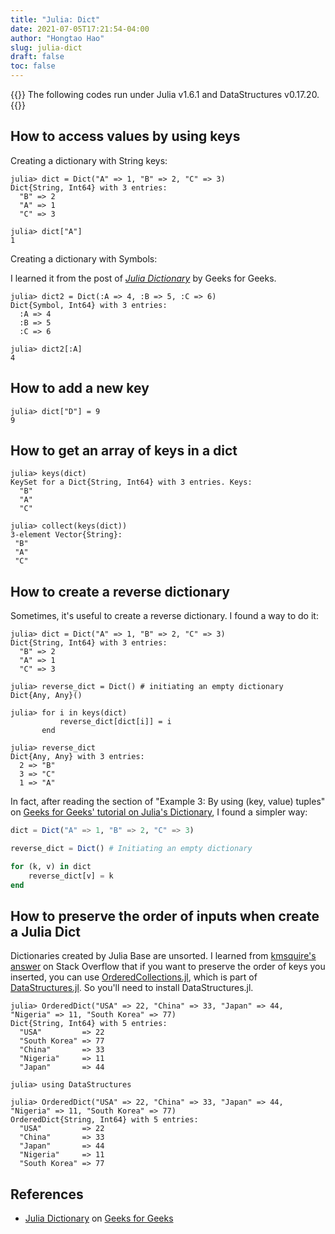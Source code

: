 ```yaml
---
title: "Julia: Dict"
date: 2021-07-05T17:21:54-04:00
author: "Hongtao Hao"
slug: julia-dict
draft: false
toc: false
---
```

{{<block class="tip">}}
The following codes run under Julia v1.6.1 and DataStructures v0.17.20.
{{<end>}}
  
## How to access values by using keys

Creating a dictionary with String keys:

```
julia> dict = Dict("A" => 1, "B" => 2, "C" => 3)
Dict{String, Int64} with 3 entries:
  "B" => 2
  "A" => 1
  "C" => 3

julia> dict["A"]
1
```

Creating a dictionary with Symbols:

I learned it from the post of [*Julia Dictionary*](https://www.geeksforgeeks.org/julia-dictionary/) by Geeks for Geeks. 

```
julia> dict2 = Dict(:A => 4, :B => 5, :C => 6)
Dict{Symbol, Int64} with 3 entries:
  :A => 4
  :B => 5
  :C => 6

julia> dict2[:A]
4
```

## How to add a new key

```
julia> dict["D"] = 9
9
```

## How to get an array of keys in a dict

```
julia> keys(dict)
KeySet for a Dict{String, Int64} with 3 entries. Keys:
  "B"
  "A"
  "C"

julia> collect(keys(dict))
3-element Vector{String}:
 "B"
 "A"
 "C"
```

## How to create a reverse dictionary

Sometimes, it's useful to create a reverse dictionary. I found a way to do it:

```
julia> dict = Dict("A" => 1, "B" => 2, "C" => 3)
Dict{String, Int64} with 3 entries:
  "B" => 2
  "A" => 1
  "C" => 3

julia> reverse_dict = Dict() # initiating an empty dictionary
Dict{Any, Any}()

julia> for i in keys(dict)
           reverse_dict[dict[i]] = i
       end

julia> reverse_dict
Dict{Any, Any} with 3 entries:
  2 => "B"
  3 => "C"
  1 => "A"
```

In fact, after reading the section of "Example 3: By using (key, value) tuples" on [Geeks for Geeks' tutorial on Julia's Dictionary](https://www.geeksforgeeks.org/julia-dictionary/), I found a simpler way:

```julia
dict = Dict("A" => 1, "B" => 2, "C" => 3)

reverse_dict = Dict() # Initiating an empty dictionary

for (k, v) in dict
    reverse_dict[v] = k
end
```

## How to preserve the order of inputs when create a Julia Dict

Dictionaries created by Julia Base are unsorted. I learned from [kmsquire's answer](https://stackoverflow.com/a/29904797/13716814) on Stack Overflow that if you want to preserve the order of keys you inserted, you can use [OrderedCollections.jl](https://juliacollections.github.io/OrderedCollections.jl/latest/ordered_containers.html), which is part of [DataStructures.jl](https://juliacollections.github.io/DataStructures.jl/latest/). So you'll need to install DataStructures.jl.

```
julia> OrderedDict("USA" => 22, "China" => 33, "Japan" => 44, "Nigeria" => 11, "South Korea" => 77)
Dict{String, Int64} with 5 entries:
  "USA"         => 22
  "South Korea" => 77
  "China"       => 33
  "Nigeria"     => 11
  "Japan"       => 44

julia> using DataStructures

julia> OrderedDict("USA" => 22, "China" => 33, "Japan" => 44, "Nigeria" => 11, "South Korea" => 77)
OrderedDict{String, Int64} with 5 entries:
  "USA"         => 22
  "China"       => 33
  "Japan"       => 44
  "Nigeria"     => 11
  "South Korea" => 77
```

## References

- [Julia Dictionary](https://www.geeksforgeeks.org/julia-dictionary/) on [Geeks for Geeks](https://www.geeksforgeeks.org/)